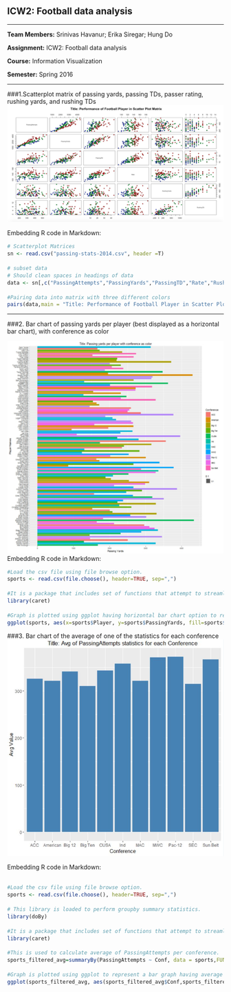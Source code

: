 ## ICW2: Football data analysis
---------------------------------------------------
__Team Members:__ Srinivas Havanur; Erika Siregar; Hung Do

__Assignment:__ ICW2: Football data analysis

__Course:__ Information Visualization

__Semester:__ Spring 2016

---------------------------------------------------
###1.Scatterplot matrix of passing yards, passing TDs, passer rating, rushing yards, and rushing TDs
![R image](ScatterplotMatrix.png)

Embedding R code in Markdown:

```R
# Scatterplot Matrices
sn <- read.csv("passing-stats-2014.csv", header =T)

# subset data
# Should clean spaces in headings of data
data <- sn[,c("PassingAttempts","PassingYards","PassingTD","Rate","RushingYards","RushingTD")]

#Pairing data into matrix with three different colors
pairs(data,main = "Title: Performance of Football Player in Scatter Plot Matrix",pch = 21, bg = c("red", "green3", "blue")[unclass(iris$Species)])

```
---------------------------------------------------

###2. Bar chart of passing yards per player (best displayed as a horizontal bar chart), with conference as color

![R image](barchar-football.png)
Embedding R code in Markdown:

```R
#Load the csv file using file browse option.
sports <- read.csv(file.choose(), header=TRUE, sep=",")

#It is a package that includes set of functions that attempt to streamline the process for creating predictive models. ggplot is one of the functions in that package. 
library(caret)

#Graph is plotted using ggplot having horizontal bar chart option to represent PassingYards per player.
ggplot(sports, aes(x=sports$Player, y=sports$PassingYards, fill=sports$Conf)) + geom_bar(stat="identity") + coord_flip() + labs(x="Player Names",y="Passing Yards",fill="Conference") + ggtitle("Title: Passing yards per player with conference as color")
```

###3. Bar chart of the average of one of the statistics for each conference
![R image](Avg_PassingAttempts.jpg)

Embedding R code in Markdown:

```R

#Load the csv file using file browse option.
sports <- read.csv(file.choose(), header=TRUE, sep=",")

# This library is loaded to perform groupby summary statistics.
library(doBy)

#It is a package that includes set of functions that attempt to streamline the process for creating predictive models. ggplot is one of the functions in that package. 
library(caret)

#This is used to calculate average of PassingAttempts per conference.
sports_filtered_avg=summaryBy(PassingAttempts ~ Conf, data = sports,FUN = list(mean))

#Graph is plotted using ggplot to represent a bar graph having average of PassingAttempts per conference.
ggplot(sports_filtered_avg, aes(sports_filtered_avg$Conf,sports_filtered_avg$PassingAttempts.mean)) + geom_bar(stat="identity", fill="steelblue") + labs(x="Conference", y="Avg Value") + ggtitle("Title: Avg of PassingAttempts statistics for each Conference")

```
